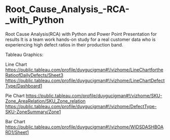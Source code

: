 # Root_Cause_Analysis_-RCA-_with_Python
Root Cause Analysis(RCA) with Python and Power Point Presentation for results
It is a team work hands-on study for a real customer data who is experiencing high defect ratios in their production band.


Tableau Graphics:

Line Chart
https://public.tableau.com/profile/duygucigman#!/vizhome/LineChartfortheRatioofDailyDefects/Sheet3
https://public.tableau.com/profile/duygucigman#!/vizhome/LineChartDefectType/Dashboard1

Pie Chart
https://public.tableau.com/profile/duygucigman#!/vizhome/SKU-Zone_AreaRelation/SKU_Zone_relation
https://public.tableau.com/profile/duygucigman#!/vizhome/DefectType-SKU-ZoneSummary/Zone1

Bar Chart
https://public.tableau.com/profile/duygucigman#!/vizhome/WIDSDASHBOARD1/Sheet1


